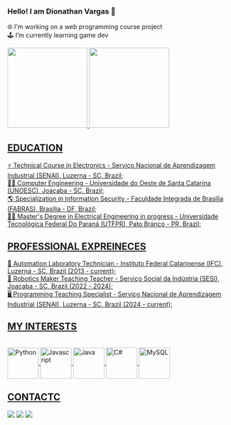 ### Hello! I am Dionathan Vargas 👋

🌐 I'm working on a web programming course project <br>
🕹️ I’m currently learning game dev

<div>
  <a href="https://github.com/dionvargas">
  <img height="180em" src="https://github-readme-stats.vercel.app/api?username=dionvargas&show_icons=true&theme=merko&include_all_comits=true&count_private=true"/>
  <img height="180em" src="https://github-readme-stats.vercel.app/api/top-langs/?username=dionvargas&layout=compact&langs_count=16&theme=merko"/>
</div>

## EDUCATION
<div>
⚡ Technical Course in Electronics -  Serviço Nacional de Aprendizagem Industrial (SENAI), Luzerna - SC, Brazil;<br>
👨‍💻 Computer Engineering - Universidade  do Oeste de Santa Catarina (UNOESC), Joaçaba - SC, Brazil;<br>
🌎 Specialization in Information Security - Faculdade Integrada de Brasília (FABRAS), Brasília - DF, Brazil;<br>
👨‍🎓 Master's Degree in Electrical Engineering in progress - Universidade Tecnológica Federal Do Paraná (UTFPR), Pato Branco - PR, Brazil;<br>
</div>

## PROFESSIONAL EXPREINECES
<div>
🦿 Automation Laboratory Technician - Instituto Federal Catarinense (IFC), Luzerna - SC, Brazil (2013 - current);<br>
🤖 Robotics Maker Teaching Teacher - Serviço Social da Indústria (SESI), Joaçaba - SC, Brazil (2022 - 2024);<br>
🖥️ Programming Teaching Specialist - Serviço Nacional de Aprendizagem Industrial (SENAI), Luzerna - SC, Brazil (2024 - current);
</div>

## MY INTERESTS
<div style="display: inline_block"><br>
  <img align="center" alt="Python" height="70" width="70" src="https://cdn.jsdelivr.net/gh/devicons/devicon/icons/python/python-original.svg"/>
  <img align="center" alt="Javascript" height="70" width="70" src="https://cdn.jsdelivr.net/gh/devicons/devicon@latest/icons/javascript/javascript-original.svg"/>
  <img align="center" alt="Java" height="70" width="70" src="https://cdn.jsdelivr.net/gh/devicons/devicon/icons/java/java-original.svg"/>
  <img align="center" alt="C#" height="70" width="70" src="https://cdn.jsdelivr.net/gh/devicons/devicon/icons/csharp/csharp-original.svg"/>
  <img align="center" alt="MySQL" height="70" width="70" src="https://cdn.jsdelivr.net/gh/devicons/devicon/icons/mysql/mysql-original.svg"/>
  <!--<img align="center" alt="RaspBerryPi" height="70" width="70" src="https://cdn.jsdelivr.net/gh/devicons/devicon/icons/raspberrypi/raspberrypi-original.svg"/>-->
  <!--<img align="center" alt="Arduino" height="70" width="70" src="https://cdn.jsdelivr.net/gh/devicons/devicon/icons/arduino/arduino-original.svg"/>-->
</div>

## CONTACTC
<div>
<!--<a href="https://www.instagram.com/dion_vargas/" target="_blank"><img src="https://img.shields.io/badge/Instagram-E4405F?style=for-the-badge&logo=instagram&logoColor=white"></a>-->
<!--<a href="https://www.facebook.com/dionathan.vargas" target="_blank"><img src="https://img.shields.io/badge/Facebook-1877F2?style=for-the-badge&logo=facebook&logoColor=white"></a>-->
<a href="https://www.linkedin.com/in/dionathan-vargas/" target="_blank"><img src="https://img.shields.io/badge/LinkedIn-0077B5?style=for-the-badge&logo=linkedin&logoColor=white"></a>
<a href="https://api.whatsapp.com/send?phone=5549985052317" target="_blank"><img src="https://img.shields.io/badge/WhatsApp-25D366?style=for-the-badge&logo=whatsapp&logoColor=white"></a>
<a href="mailto: dionathan_vargas@hotmail.com" target="_blank"><img src="https://img.shields.io/badge/Email-0078D4?style=for-the-badge&logo=microsoftoutlook&logoColor=white"></a>
<!--<a href="https://www.youtube.com/channel/UCQ1hVylmb4y7mYffIjZ-z5A" target="_blank"><img src="https://img.shields.io/badge/YouTube-FF0000?style=for-the-badge&logo=youtube&logoColor=white"></a>-->
</div>
